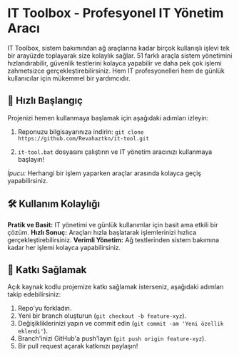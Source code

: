 

# IT Toolbox - Profesyonel IT Yönetim Aracı

IT Toolbox, sistem bakımından ağ araçlarına kadar birçok kullanışlı işlevi tek bir arayüzde toplayarak size kolaylık sağlar. 51 farklı araçla sistem yönetimini hızlandırabilir, güvenlik testlerini kolayca yapabilir ve daha pek çok işlemi zahmetsizce gerçekleştirebilirsiniz. Hem IT profesyonelleri hem de günlük kullanıcılar için mükemmel bir yardımcıdır.

## 🚀 Hızlı Başlangıç

Projenizi hemen kullanmaya başlamak için aşağıdaki adımları izleyin:

1. Reponuzu bilgisayarınıza indirin:
   `git clone https://github.com/Revahaztkn/it-tool.git`

2. `it-tool.bat` dosyasını çalıştırın ve IT yönetim aracınızı kullanmaya başlayın!

*İpucu:* Herhangi bir işlem yaparken araçlar arasında kolayca geçiş yapabilirsiniz.

## 🛠️ Kullanım Kolaylığı

**Pratik ve Basit:** IT yönetimi ve günlük kullanımlar için basit ama etkili bir çözüm.
**Hızlı Sonuç:** Araçları hızla başlatarak işlemlerinizi hızlıca gerçekleştirebilirsiniz.
**Verimli Yönetim:** Ağ testlerinden sistem bakımına kadar her işlemi kolayca yapabilirsiniz.

## 🤝 Katkı Sağlamak

Açık kaynak kodlu projemize katkı sağlamak isterseniz, aşağıdaki adımları takip edebilirsiniz:

1. Repo'yu forkladın.
2. Yeni bir branch oluşturun (`git checkout -b feature-xyz`).
3. Değişikliklerinizi yapın ve commit edin (`git commit -am 'Yeni özellik eklendi'`).
4. Branch'inizi GitHub'a push'layın (`git push origin feature-xyz`).
5. Bir pull request açarak katkınızı paylaşın!


